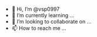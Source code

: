 - 👋 Hi, I’m @vsp0997
- 🌱 I’m currently learning ...
- 💞️ I’m looking to collaborate on ...
- 📫 How to reach me ...

<!---
vsp0997/vsp0997 is a ✨ special ✨ repository because its `README.md` (this file) appears on your GitHub profile.
You can click the Preview link to take a look at your changes.
--->
